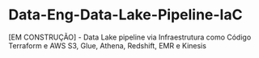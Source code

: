 # Data-Eng-Data-Lake-Pipeline-IaC
[EM CONSTRUÇÃO] - Data Lake pipeline via Infraestrutura como Código Terraform e AWS S3, Glue, Athena, Redshift, EMR e Kinesis
